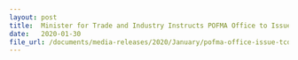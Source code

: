 ```yaml
---
layout: post
title:  Minister for Trade and Industry Instructs POFMA Office to Issue Targeted Correction Direction
date:   2020-01-30
file_url: /documents/media-releases/2020/January/pofma-office-issue-tcd-28-jan-2020.pdf
---
```

